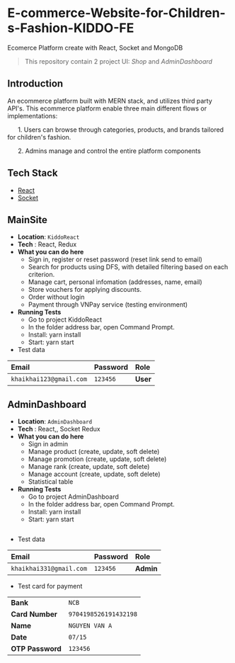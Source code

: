 # E-commerce-Website-for-Children-s-Fashion-KIDDO-FE

Ecomerce Platform create with React, Socket and MongoDB

> This repository contain 2 project UI: *Shop* and *AdminDashboard*


## Introduction
An ecommerce platform built with MERN stack, and utilizes third party API's. This ecommerce platform enable three main different flows or implementations:

&nbsp;&nbsp;&nbsp;&nbsp;&nbsp;&nbsp;1. Users can browse through categories, products, and brands tailored for children's fashion.

&nbsp;&nbsp;&nbsp;&nbsp;&nbsp;&nbsp;2. Admins manage and control the entire platform components


## Tech Stack

- [React](https://react.dev)
- [Socket](https://socket.io)



## MainSite

- **Location**: `KiddoReact`
- **Tech** : React, Redux 
- **What you can do here**
    - Sign in, register or reset password (reset link send to email)
    - Search for products using DFS, with detailed filtering based on each criterion.
    - Manage cart, personal infomation (addresses, name, email)
    - Store vouchers for applying discounts.
    - Order without login
    - Payment through VNPay service (testing environment)
- **Running Tests**
    - Go to project KiddoReact
    - In the folder address bar, open Command Prompt.
    - Install: yarn install
    - Start: yarn start
- Test data

| Email | Password     | Role                |
| :-------- | :------- | :------------------------- |
| `khaikhai123@gmail.com` | `123456` | **User** |
    
## AdminDashboard

- **Location**: `AdminDashboard`
- **Tech** : React,, Socket Redux
- **What you can do here**
    - Sign in admin
    - Manage product (create, update, soft delete)
    - Manage promotion (create, update, soft delete)
    - Manage rank (create, update, soft delete)
    - Manage account (create, update, soft delete)
    - Statistical table
- **Running Tests**
    - Go to project  AdminDashboard
    - In the folder address bar, open Command Prompt.
    - Install: yarn install
    - Start: yarn start
    ```
- Test data

| Email | Password     | Role                |
| :-------- | :------- | :------------------ |
| `khaikhai331@gmail.com` | `123456` | **Admin** |


- Test card for payment

|  |     |
| :-------- | :------- |
| **Bank** | `NCB` |
| **Card Number** | `9704198526191432198` |
| **Name** | `NGUYEN VAN A` |
| **Date** | `07/15` |
| **OTP Password** | `123456` |

